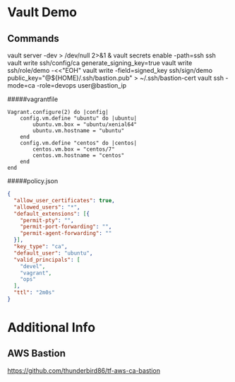# Vault Demo

## Commands

vault server -dev > /dev/null 2>&1 &
vault secrets enable -path=ssh ssh
vault write ssh/config/ca generate_signing_key=true
vault write ssh/role/demo -<<"EOH" 
vault write -field=signed_key ssh/sign/demo public_key="@${HOME}/.ssh/bastion.pub" > ~/.ssh/bastion-cert
vault ssh -mode=ca -role=devops user@bastion_ip

#####vagrantfile
```
Vagrant.configure(2) do |config|
    config.vm.define "ubuntu" do |ubuntu|
        ubuntu.vm.box = "ubuntu/xenial64"
        ubuntu.vm.hostname = "ubuntu"
    end
    config.vm.define "centos" do |centos|
        centos.vm.box = "centos/7"
        centos.vm.hostname = "centos"
    end
end
```

#####policy.json
```json
{
  "allow_user_certificates": true,
  "allowed_users": "*",
  "default_extensions": [{
    "permit-pty": "",
    "permit-port-forwarding": "",
    "permit-agent-forwarding": ""
  }],
  "key_type": "ca",
  "default_user": "ubuntu",
  "valid_principals": [
    "devel",
    "vagrant",
    "ops"
  ],
  "ttl": "2m0s"
}
```
# Additional Info
## AWS Bastion 
https://github.com/thunderbird86/tf-aws-ca-bastion